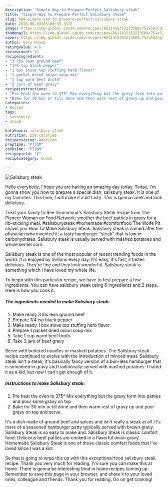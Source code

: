 ```yaml
---
description: "Simple Way to Prepare Perfect Salisbury steak"
title: "Simple Way to Prepare Perfect Salisbury steak"
slug: 668-simple-way-to-prepare-perfect-salisbury-steak
date: 2020-08-03T05:06:59.337Z
image: https://img-global.cpcdn.com/recipes/6611415352213504/751x532cq70/salisbury-steak-recipe-main-photo.jpg
thumbnail: https://img-global.cpcdn.com/recipes/6611415352213504/751x532cq70/salisbury-steak-recipe-main-photo.jpg
cover: https://img-global.cpcdn.com/recipes/6611415352213504/751x532cq70/salisbury-steak-recipe-main-photo.jpg
author: Gary Nunez
ratingvalue: 4.6
reviewcount: 13
recipeingredient:
- "3 lbs lean ground beef"
- "1/4 tsp black pepper"
- "1 box stove top stuffing herb flavor"
- "1 packet dried onion soup mix"
- "1 cup warm beef broth"
- "3 jars of beef gravy"
recipeinstructions:
- "Pre heat the oven to 375° Mix everything but the gravy form into patties and pour some gravy on top"
- "Bake for 30 min or till done and then warm rest of gravy up and pour gravy on top and serve."
categories:
- Recipe
tags:
- salisbury
- steak

katakunci: salisbury steak 
nutrition: 259 calories
recipecuisine: American
preptime: "PT31M"
cooktime: "PT36M"
recipeyield: "2"
recipecategory: Lunch

---
```



![Salisbury steak](https://img-global.cpcdn.com/recipes/6611415352213504/751x532cq70/salisbury-steak-recipe-main-photo.jpg)

Hello everybody, I hope you are having an amazing day today. Today, I'm gonna show you how to prepare a special dish, salisbury steak. It is one of my favorites. This time, I will make it a bit tasty. This is gonna smell and look delicious.

Treat your family to Ree Drummond&#39;s Salisbury Steak recipe from The Pioneer Woman on Food Network; smother the beef patties in gravy for a rib-sticking meal. #salisburysteak #homemade #comfortfood The Wolfe Pit shows you How To Make Salisbury Steak. Salisbury steak is named after the physician who invented it; a tasty hamburger &#34;steak&#34; that is low in carbohydrates. Salisbury steak is usually served with mashed potatoes and whole kernel corn.

Salisbury steak is one of the most popular of recent trending foods in the world. It is enjoyed by millions every day. It's easy, it's fast, it tastes delicious. They're fine and they look wonderful. Salisbury steak is something which I have loved my whole life.


To begin with this particular recipe, we have to first prepare a few ingredients. You can have salisbury steak using 6 ingredients and 2 steps. Here is how you cook it.

<!--inarticleads1-->

##### The ingredients needed to make Salisbury steak:

1. Make ready 3 lbs lean ground beef
1. Prepare 1/4 tsp black pepper
1. Make ready 1 box stove top stuffing herb flavor
1. Prepare 1 packet dried onion soup mix
1. Take 1 cup warm beef broth
1. Take 3 jars of beef gravy


Serve with buttered noodles or mashed potatoes. The Salisbury steak recipe continued to evolve with the introduction of minced meat. Salisbury steak isn&#39;t a steak, it&#39;s basically fancy version of a bun-less hamburger that is simmered in gravy and traditionally served with mashed potatoes. I hated it as a kid, but now I can&#39;t get enough of it. 

<!--inarticleads2-->

##### Instructions to make Salisbury steak:

1. Pre heat the oven to 375° Mix everything but the gravy form into patties and pour some gravy on top
1. Bake for 30 min or till done and then warm rest of gravy up and pour gravy on top and serve.


It&#39;s a dish made of ground beef and spices and isn&#39;t really a steak at all. It&#39;s more of a seasoned hamburger patty typically served with brown gravy. Salisbury Steak is so easy to make and. Salisbury Steak is classic comfort food. Delicious beef patties are cooked in a flavorful onion gravy Homemade Salisbury Steak is one of those classic comfort foods that I&#39;ve loved since I was a kid. 

So that is going to wrap this up with this exceptional food salisbury steak recipe. Thank you very much for reading. I'm sure you can make this at home. There is gonna be interesting food in home recipes coming up. Remember to save this page in your browser, and share it to your loved ones, colleague and friends. Thank you for reading. Go on get cooking!
